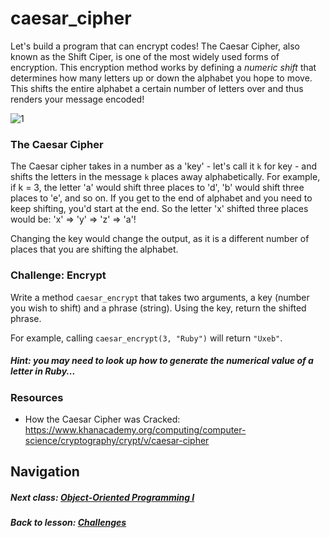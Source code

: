 # caesar_cipher
Let's build a program that can encrypt codes! The Caesar Cipher, also known as the Shift Ciper, is one of the most widely used forms of encryption. This encryption method works by defining a *numeric shift* that determines how many letters up or down the alphabet you hope to move. This shifts the entire alphabet a certain number of letters over and thus renders your message encoded!  

![1](http://i.imgur.com/Vrj373K.png)  

### The Caesar Cipher
The Caesar cipher takes in a number as a 'key' - let's call it `k` for key - and shifts the letters in the message `k` places away alphabetically. For example,  if k = 3, the letter 'a' would shift three places to 'd', 'b' would shift three places to 'e', and so on. If you get to the end of alphabet and you need to keep shifting, you'd start at the end. So the letter 'x' shifted three places would be: 'x' => 'y' => 'z' => 'a'!

Changing the key would change the output, as it is a different number of places that you are shifting the alphabet.

### Challenge: Encrypt
Write a method `caesar_encrypt` that takes two arguments, a key (number you wish to shift) and a phrase (string). Using the key, return the shifted phrase.

For example, calling `caesar_encrypt(3, "Ruby")` will return `"Uxeb"`.

##### Hint: you may need to look up how to generate the numerical value of a letter in Ruby...

### Resources
+ How the Caesar Cipher was Cracked: https://www.khanacademy.org/computing/computer-science/cryptography/crypt/v/caesar-cipher

## Navigation  
##### Next class: [Object-Oriented Programming I](https://github.com/Coderdotnew/intro_web_apps_acp/tree/master/06_class)     
##### Back to lesson: [Challenges](https://github.com/Coderdotnew/intro_web_apps_acp/tree/master/05_class/03_challenges)   